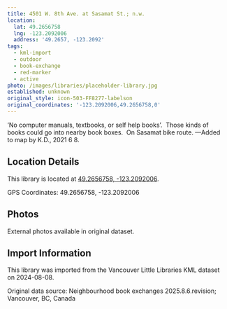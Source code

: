 ```yaml
---
title: 4501 W. 8th Ave. at Sasamat St.; n.w.
location:
  lat: 49.2656758
  lng: -123.2092006
  address: '49.2657, -123.2092'
tags:
  - kml-import
  - outdoor
  - book-exchange
  - red-marker
  - active
photo: /images/libraries/placeholder-library.jpg
established: unknown
original_style: icon-503-FF8277-labelson
original_coordinates: '-123.2092006,49.2656758,0'
---
```

‘No computer manuals, textbooks, or self help books’.  Those kinds of books could go into nearby book boxes.  On Sasamat bike route.
—Added to map by K.D., 2021 6 8.

## Location Details

This library is located at [49.2656758, -123.2092006](https://www.google.com/maps?q=49.2656758,-123.2092006).

GPS Coordinates: 49.2656758, -123.2092006

## Photos

External photos available in original dataset.

## Import Information

This library was imported from the Vancouver Little Libraries KML dataset on 2024-08-08.

Original data source: Neighbourhood book exchanges 2025.8.6.revision; Vancouver, BC, Canada
